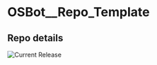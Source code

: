 # OSBot__Repo_Template

## Repo details

![Current Release](https://img.shields.io/badge/release-v0.2.1-blue)
